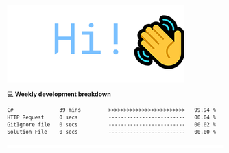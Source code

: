 ![Hi!](assets/images/hi.png)

💻 **Weekly development breakdown**
<!--START_SECTION:waka-->

```txt
C#               39 mins         >>>>>>>>>>>>>>>>>>>>>>>>>   99.94 %
HTTP Request     0 secs          -------------------------   00.04 %
GitIgnore file   0 secs          -------------------------   00.02 %
Solution File    0 secs          -------------------------   00.00 %
```

<!--END_SECTION:waka-->

![footer](assets/images/footer.png)
